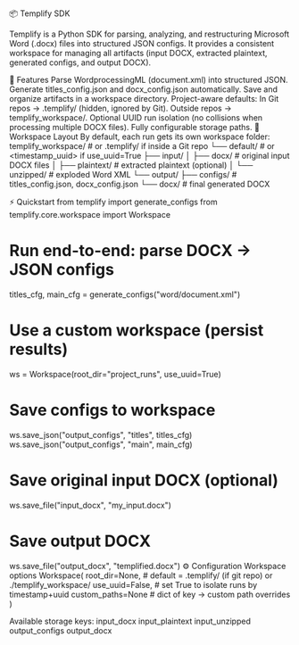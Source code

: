 📦 Templify SDK

Templify is a Python SDK for parsing, analyzing, and restructuring Microsoft Word (.docx) files into structured JSON configs. It provides a consistent workspace for managing all artifacts (input DOCX, extracted plaintext, generated configs, and output DOCX).

🚀 Features
Parse WordprocessingML (document.xml) into structured JSON.
Generate titles_config.json and docx_config.json automatically.
Save and organize artifacts in a workspace directory.
Project-aware defaults:
In Git repos → .templify/ (hidden, ignored by Git).
Outside repos → templify_workspace/.
Optional UUID run isolation (no collisions when processing multiple DOCX files).
Fully configurable storage paths.
📂 Workspace Layout
By default, each run gets its own workspace folder:
templify_workspace/               # or .templify/ if inside a Git repo
└── default/                      # or <timestamp_uuid> if use_uuid=True
    ├── input/
    │   ├── docx/                 # original input DOCX files
    │   ├── plaintext/            # extracted plaintext (optional)
    │   └── unzipped/             # exploded Word XML
    └── output/
        ├── configs/              # titles_config.json, docx_config.json
        └── docx/                 # final generated DOCX

⚡ Quickstart
from templify import generate_configs
from templify.core.workspace import Workspace

# Run end-to-end: parse DOCX -> JSON configs
titles_cfg, main_cfg = generate_configs("word/document.xml")

# Use a custom workspace (persist results)
ws = Workspace(root_dir="project_runs", use_uuid=True)

# Save configs to workspace
ws.save_json("output_configs", "titles", titles_cfg)
ws.save_json("output_configs", "main", main_cfg)

# Save original input DOCX (optional)
ws.save_file("input_docx", "my_input.docx")

# Save output DOCX
ws.save_file("output_docx", "templified.docx")
⚙️ Configuration
Workspace options
Workspace(
    root_dir=None,        # default = .templify/ (if git repo) or ./templify_workspace/
    use_uuid=False,       # set True to isolate runs by timestamp+uuid
    custom_paths=None     # dict of key → custom path overrides
)

Available storage keys:
input_docx
input_plaintext
input_unzipped
output_configs
output_docx
